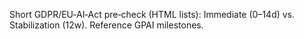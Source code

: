 Short GDPR/EU‑AI‑Act pre‑check (HTML lists): Immediate (0–14d) vs. Stabilization (12w). Reference GPAI milestones.
